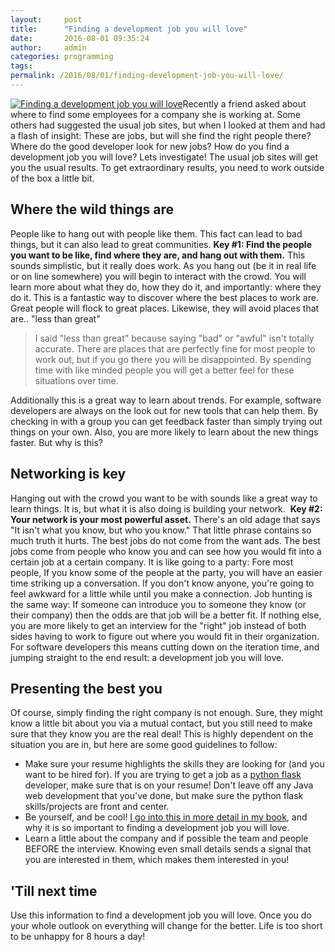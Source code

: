 ```yaml
---
layout:     post
title:      "Finding a development job you will love"
date:       2016-08-01 09:35:24
author:     admin
categories: programming
tags:  
permalink: /2016/08/01/finding-development-job-you-will-love/
---
```

[![Finding a development job you will love](https://ironboundsoftware.com/blog-imgs/uploads/2016/07/cover-744x496.png)](http://amzn.to/2gpK5rx)Recently a friend asked about where to find some employees for a company she is working at. Some others had suggested the usual job sites, but when I looked at them and had a flash of insight: These are jobs, but will she find the right people there? Where do the good developer look for new jobs? How do you find a development job you will love? Lets investigate! The usual job sites will get you the usual results. To get extraordinary results, you need to work outside of the box a little bit. 

## Where the wild things are

People like to hang out with people like them. This fact can lead to bad things, but it can also lead to great communities. **Key #1: Find the people you want to be like, find where they are, and hang out with them.** This sounds simplistic, but it really does work. As you hang out (be it in real life or on line somewhere) you will begin to interact with the crowd. You will learn more about what they do, how they do it, and importantly: where they do it. This is a fantastic way to discover where the best places to work are. Great people will flock to great places. Likewise, they will avoid places that are.. "less than great" 

> I said "less than great" because saying "bad" or "awful" isn't totally accurate. There are places that are perfectly fine for most people to work out, but if you go there you will be disappointed. By spending time with like minded people you will get a better feel for these situations over time.

Additionally this is a great way to learn about trends. For example, software developers are always on the look out for new tools that can help them. By checking in with a group you can get feedback faster than simply trying out things on your own. Also, you are more likely to learn about the new things faster. But why is this? 

## Networking is key

Hanging out with the crowd you want to be with sounds like a great way to learn things. It is, but what it is also doing is building your network.  **Key #2: Your network is your most powerful asset.** There's an old adage that says "It isn't what you know, but who you know." That little phrase contains so much truth it hurts. The best jobs do not come from the want ads. The best jobs come from people who know you and can see how you would fit into a certain job at a certain company. It is like going to a party: Fore most people, If you know some of the people at the party, you will have an easier time striking up a conversation. If you don't know anyone, you're going to feel awkward for a little while until you make a connection. Job hunting is the same way: If someone can introduce you to someone they know (or their company) then the odds are that job will be a better fit. If nothing else, you are more likely to get an interview for the "right" job instead of both sides having to work to figure out where you would fit in their organization. For software developers this means cutting down on the iteration time, and jumping straight to the end result: a development job you will love. 

## Presenting the best you

Of course, simply finding the right company is not enough. Sure, they might know a little bit about you via a mutual contact, but you still need to make sure that they know you are the real deal! This is highly dependent on the situation you are in, but here are some good guidelines to follow: 

  * Make sure your resume highlights the skills they are looking for (and you want to be hired for). If you are trying to get a job as a [python flask](http://flask.pocoo.org/) developer, make sure that is on your resume! Don't leave off any Java web development that you've done, but make sure the python flask skills/projects are front and center.
  * Be yourself, and be cool! [I go into this in more detail in my book](http://amzn.to/2gpK5rx), and why it is so important to finding a development job you will love.
  * Learn a little about the company and if possible the team and people BEFORE the interview. Knowing even small details sends a signal that you are interested in them, which makes them interested in you!



## 'Till next time

Use this information to find a development job you will love. Once you do your whole outlook on everything will change for the better. Life is too short to be unhappy for 8 hours a day!  
